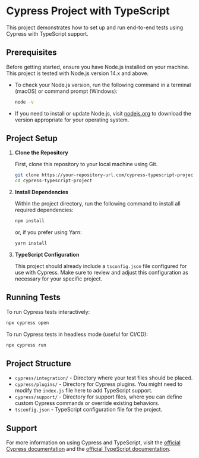 
# Cypress Project with TypeScript

This project demonstrates how to set up and run end-to-end tests using Cypress with TypeScript support.

## Prerequisites

Before getting started, ensure you have Node.js installed on your machine. This project is tested with Node.js version 14.x and above.

- To check your Node.js version, run the following command in a terminal (macOS) or command prompt (Windows):

  ```bash
  node -v
  ```

- If you need to install or update Node.js, visit [nodejs.org](https://nodejs.org/) to download the version appropriate for your operating system.

## Project Setup

1. **Clone the Repository**

   First, clone this repository to your local machine using Git.

   ```bash
   git clone https://your-repository-url.com/cypress-typescript-project.git
   cd cypress-typescript-project
   ```

2. **Install Dependencies**

   Within the project directory, run the following command to install all required dependencies:

   ```bash
   npm install
   ```

   or, if you prefer using Yarn:

   ```bash
   yarn install
   ```

3. **TypeScript Configuration**

   This project should already include a `tsconfig.json` file configured for use with Cypress. Make sure to review and adjust this configuration as necessary for your specific project.

## Running Tests

To run Cypress tests interactively:

```bash
npx cypress open
```

To run Cypress tests in headless mode (useful for CI/CD):

```bash
npx cypress run
```

## Project Structure

- `cypress/integration/` - Directory where your test files should be placed.
- `cypress/plugins/` - Directory for Cypress plugins. You might need to modify the `index.js` file here to add TypeScript support.
- `cypress/support/` - Directory for support files, where you can define custom Cypress commands or override existing behaviors.
- `tsconfig.json` - TypeScript configuration file for the project.

## Support

For more information on using Cypress and TypeScript, visit the [official Cypress documentation](https://docs.cypress.io/guides/overview/why-cypress) and the [official TypeScript documentation](https://www.typescriptlang.org/docs/).

